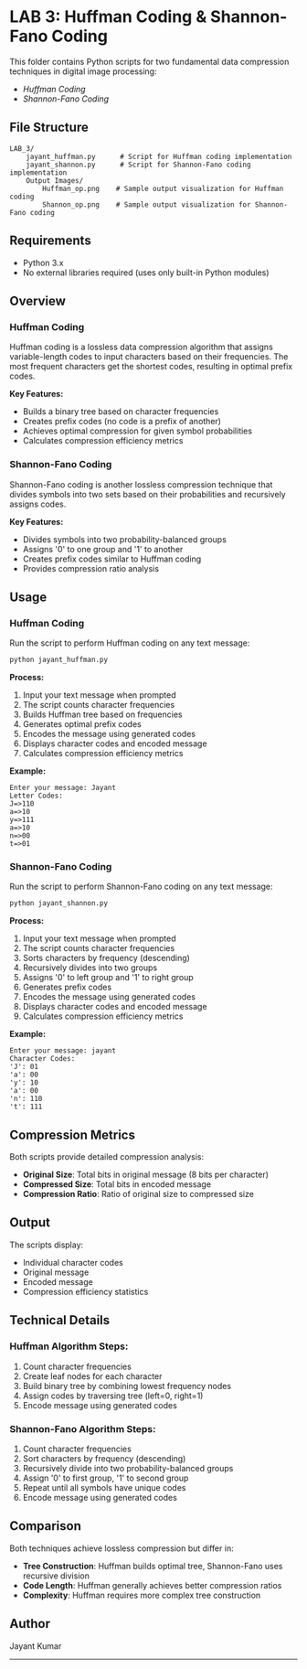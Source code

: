 # LAB 3: Huffman Coding & Shannon-Fano Coding

This folder contains Python scripts for two fundamental data compression techniques in digital image processing:

- *Huffman Coding*
- *Shannon-Fano Coding*

## File Structure

```
LAB_3/
    jayant_huffman.py      # Script for Huffman coding implementation
    jayant_shannon.py      # Script for Shannon-Fano coding implementation
    Output Images/
        Huffman_op.png    # Sample output visualization for Huffman coding
        Shannon_op.png    # Sample output visualization for Shannon-Fano coding
```

## Requirements
- Python 3.x
- No external libraries required (uses only built-in Python modules)

## Overview

### Huffman Coding
Huffman coding is a lossless data compression algorithm that assigns variable-length codes to input characters based on their frequencies. The most frequent characters get the shortest codes, resulting in optimal prefix codes.

**Key Features:**
- Builds a binary tree based on character frequencies
- Creates prefix codes (no code is a prefix of another)
- Achieves optimal compression for given symbol probabilities
- Calculates compression efficiency metrics

### Shannon-Fano Coding
Shannon-Fano coding is another lossless compression technique that divides symbols into two sets based on their probabilities and recursively assigns codes.

**Key Features:**
- Divides symbols into two probability-balanced groups
- Assigns '0' to one group and '1' to another
- Creates prefix codes similar to Huffman coding
- Provides compression ratio analysis

## Usage

### Huffman Coding
Run the script to perform Huffman coding on any text message:
```bash
python jayant_huffman.py
```

**Process:**
1. Input your text message when prompted
2. The script counts character frequencies
3. Builds Huffman tree based on frequencies
4. Generates optimal prefix codes
5. Encodes the message using generated codes
6. Displays character codes and encoded message
7. Calculates compression efficiency metrics

**Example:**
```
Enter your message: Jayant
Letter Codes:
J=>110
a=>10
y=>111
a=>10
n=>00
t=>01
```

### Shannon-Fano Coding
Run the script to perform Shannon-Fano coding on any text message:
```bash
python jayant_shannon.py
```

**Process:**
1. Input your text message when prompted
2. The script counts character frequencies
3. Sorts characters by frequency (descending)
4. Recursively divides into two groups
5. Assigns '0' to left group and '1' to right group
6. Generates prefix codes
7. Encodes the message using generated codes
8. Displays character codes and encoded message
9. Calculates compression efficiency metrics

**Example:**
```
Enter your message: jayant
Character Codes:
'J': 01
'a': 00
'y': 10
'a': 00
'n': 110
't': 111
```

## Compression Metrics

Both scripts provide detailed compression analysis:
- **Original Size**: Total bits in original message (8 bits per character)
- **Compressed Size**: Total bits in encoded message
- **Compression Ratio**: Ratio of original size to compressed size

## Output
The scripts display:
- Individual character codes
- Original message
- Encoded message
- Compression efficiency statistics

## Technical Details

### Huffman Algorithm Steps:
1. Count character frequencies
2. Create leaf nodes for each character
3. Build binary tree by combining lowest frequency nodes
4. Assign codes by traversing tree (left=0, right=1)
5. Encode message using generated codes

### Shannon-Fano Algorithm Steps:
1. Count character frequencies
2. Sort characters by frequency (descending)
3. Recursively divide into two probability-balanced groups
4. Assign '0' to first group, '1' to second group
5. Repeat until all symbols have unique codes
6. Encode message using generated codes

## Comparison
Both techniques achieve lossless compression but differ in:
- **Tree Construction**: Huffman builds optimal tree, Shannon-Fano uses recursive division
- **Code Length**: Huffman generally achieves better compression ratios
- **Complexity**: Huffman requires more complex tree construction

## Author
Jayant Kumar

---


